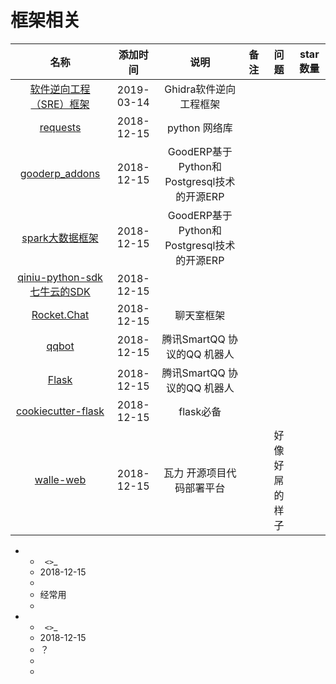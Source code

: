 # 框架相关

名称|添加时间|说明|备注|问题|star数量
:---:|:---:|:---:|:---:|:---:|:--:
[软件逆向工程（SRE）框架](https://github.com/NationalSecurityAgency/ghidra)|2019-03-14|Ghidra软件逆向工程框架|||
[requests](https://github.com/requests/requests)|2018-12-15|python 网络库|||
[gooderp_addons](https://github.com/osbzr/gooderp_addons)|2018-12-15|GoodERP基于Python和Postgresql技术的开源ERP|||
[spark大数据框架](https://github.com/apache/spark)|2018-12-15|GoodERP基于Python和Postgresql技术的开源ERP|||
[qiniu-python-sdk七牛云的SDK](https://github.com/qiniu/python-sdk)|2018-12-15||||
[Rocket.Chat](https://github.com/RocketChat/Rocket.Chat)|2018-12-15|聊天室框架|||
[qqbot](https://github.com/pandolia/qqbot)|2018-12-15|腾讯SmartQQ 协议的QQ 机器人|||
[Flask](https://github.com/pallets/flask)|2018-12-15|腾讯SmartQQ 协议的QQ 机器人|||
[cookiecutter-flask](https://github.com/sloria/cookiecutter-flask)|2018-12-15|flask必备|||
[walle-web](https://github.com/meolu/walle-web)|2018-12-15|瓦力 开源项目代码部署平台||好像好屌的样子|





   * - ` <>`_
     - 2018-12-15
     - 
     - 经常用
     -  

   * - ` <>`_
     - 2018-12-15
     - ？
     - 
     -    

